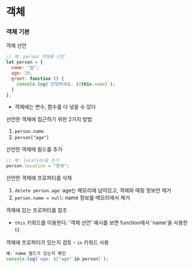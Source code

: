 # 객체
### 객체 기본
객체 선언
```js
// 예: person 객체를 선언
let person = {
  name: "밥",
  age: 20,
  greet: function () {
    console.log(`안녕하세요. ${this.name}`);
  }
};
```
- 객체에는 변수, 함수를 다 넣을 수 있다

선언한 객체에 접근하기 위한 2가지 방법
1. `person.name`
2. `person["age"]`

선언한 객체에 필드를 추가
```js
// 예: location을 추가
person.location = "한국";
```

선언한 객체에 프로퍼티를 삭제
1. `delete person.age`: age는 메모리에 남아있고, 객체와 매핑 정보만 제거
2. `person.name = null`: name 정보를 메모리에서 제거

객체에 있는 프로퍼티를 참조
- `this` 키워드를 이용한다. '객체 선언' 예시를 보면 function에서 'name'을 사용한다

객체에 프로퍼티가 있는지 검토 - `in` 키워드 사용
```js
예: name 필드가 있는지 확인
console.log(`age: ${"age" in person}`);
```